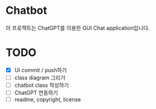 # Chatbot
이 프로젝트는 ChatGPT를 이용한 GUI Chat application입니다.

# TODO
- [X] UI commit / push하기
- [ ] class diagram 그리기
- [ ] chatbot class 작성하기
- [ ] ChatGPT 연동하기
- [ ] readme, copyright, license
